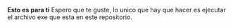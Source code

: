 **Esto es para ti**
Espero que te guste, lo unico que hay que hacer es ejecutar el archivo exe que esta en este repositorio.
